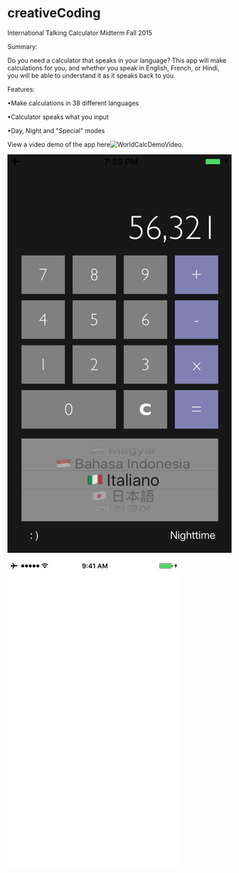 # creativeCoding
International Talking Calculator Midterm
Fall 2015

Summary:

Do you need a calculator that speaks in your language?  This app will make calculations for you, and whether you speak in English, French, or Hindi, you will be able to understand it as it speaks back to you.

Features:

•Make calculations in 38 different languages

•Calculator speaks what you input

•Day, Night and "Special" modes

View a video demo of the app here![WorldCalcDemoVideo](https://youtu.be/8oj5VEEGex8).

![WorldCalcScreenshot](https://raw.githubusercontent.com/treyhahn/creativeCoding/master/images/WorldCalcScreenshot.PNG)

![WorldCalcDemoGIF](https://raw.githubusercontent.com/treyhahn/creativeCoding/master/images/WorldCalc.gif)